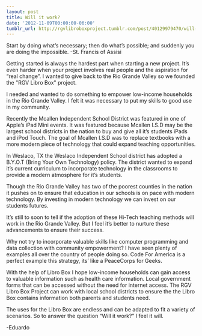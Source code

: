 ```yaml
---
layout: post
title: Will it work?
date: '2012-11-09T00:00:00-06:00'
tumblr_url: http://rgvlibroboxproject.tumblr.com/post/40129979470/will-it-work
---
```

Start by doing what’s necessary; then do what’s possible; and suddenly you are doing the impossible. -St. Francis of Assisi

Getting started is always the hardest part when starting a new project. It’s even harder when your project involves real people and the aspiration for “real change”. I wanted to give back to the Rio Grande Valley so we founded the "RGV Libro Box" project.

I needed and wanted to do something to empower low-income households in the Rio Grande Valley. I felt it was necessary to put my skills to good use in my community.

Recently the Mcallen Independent School District was featured in one of Apple’s iPad Mini events. It was featured because Mcallen I.S.D may be the largest school districts in the nation to buy and give all it’s students iPads and iPod Touch. The goal of Mcallen I.S.D was to replace textbooks with a more modern piece of technology that could expand teaching opportunities.

In Weslaco, TX the Weslaco Independent School district has adopted a B.Y.O.T (Bring Your Own Technology) policy. The district wanted to expand it’s current curriculum to incorporate technology in the classrooms to provide a modern atmosphere for it’s students.

Though the Rio Grande Valley has two of the poorest counties in the nation it pushes on to ensure that education in our schools is on pace with modern technology. By investing in modern technology we can invest on our students futures.

It’s still to soon to tell if the adoption of these Hi-Tech teaching methods will work in the Rio Grande Valley. But I feel it’s better to nurture these advancements to ensure their success.

Why not try to incorporate valuable skills like computer programming and data collection with community empowerment? I have seen plenty of examples all over the country of people doing so. Code For America is a perfect example this strategy, its’ like a PeaceCorps for Geeks.

With the help of Libro Box I hope low-income households can gain access to valuable information such as health care information. Local government forms that can be accessed without the need for internet access. The RGV Libro Box Project can work with local school districts to ensure the the Libro Box contains information both parents and students need.

The uses for the Libro Box are endless and can be adapted to fit a variety of scenarios. So to answer the question “Will it work?” I feel it will.

-Eduardo
